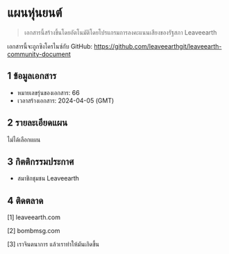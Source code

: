 # แผนหุ่นยนต์

>เอกสารนี้สร้างขึ้นโดยอัตโนมัติโดยโปรแกรมการลงคะแนนเสียงของรัฐสภา Leaveearth

เอกสารนี้จะถูกซิงโครไนซ์กับ GitHub: https://github.com/leaveearthgit/leaveearth-community-document

## 1 ข้อมูลเอกสาร

- หมายเลขรุ่นของเอกสาร: 66
- เวลาสร้างเอกสาร: 2024-04-05 (GMT)

## 2 รายละเอียดแผน

ไม่ได้เลือกแผน

## 3 กิตติกรรมประกาศ
* สมาชิกชุมชน Leaveearth

## 4 ติดตลาด
[1] leaveearth.com

[2] bombmsg.com

[3] เราจินตนาการ แล้วเราทำให้มันเกิดขึ้น